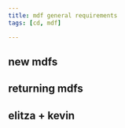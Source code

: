 ```yaml
---
title: mdf general requirements
tags: [cd, mdf]

---
```


## new mdfs

## returning mdfs

## elitza + kevin